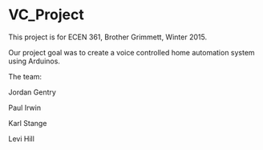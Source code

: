 # VC_Project
This project is for ECEN 361, Brother Grimmett, Winter 2015.

Our project goal was to create a voice controlled home automation system using Arduinos.

The team:

Jordan Gentry

Paul Irwin

Karl Stange

Levi Hill
